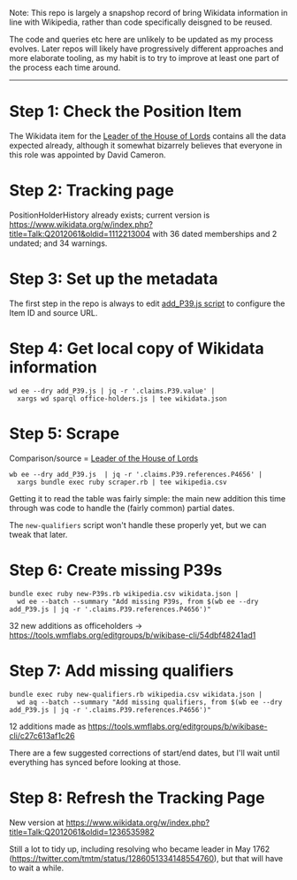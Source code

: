 Note: This repo is largely a snapshop record of bring Wikidata
information in line with Wikipedia, rather than code specifically
deisgned to be reused.

The code and queries etc here are unlikely to be updated as my process
evolves. Later repos will likely have progressively different approaches
and more elaborate tooling, as my habit is to try to improve at least
one part of the process each time around.

---------

Step 1: Check the Position Item
===============================

The Wikidata item for the
[Leader of the House of Lords](https://www.wikidata.org/wiki/Q2012061)
contains all the data expected already, although it somewhat bizarrely
believes that everyone in this role was appointed by David Cameron.

Step 2: Tracking page
=====================

PositionHolderHistory already exists; current version is
https://www.wikidata.org/w/index.php?title=Talk:Q2012061&oldid=1112213004
with 36 dated memberships and 2 undated; and 34 warnings.

Step 3: Set up the metadata
===========================

The first step in the repo is always to edit [add_P39.js script](add_P39.js) 
to configure the Item ID and source URL.

Step 4: Get local copy of Wikidata information
==============================================

    wd ee --dry add_P39.js | jq -r '.claims.P39.value' |
      xargs wd sparql office-holders.js | tee wikidata.json

Step 5: Scrape
==============

Comparison/source = [Leader of the House of Lords](https://en.wikipedia.org/wiki/Leader_of_the_House_of_Lords)

    wb ee --dry add_P39.js  | jq -r '.claims.P39.references.P4656' |
      xargs bundle exec ruby scraper.rb | tee wikipedia.csv

Getting it to read the table was fairly simple: the main new addition
this time through was code to handle the (fairly common) partial dates.

The `new-qualifiers` script won't handle these properly yet, but we can
tweak that later.

Step 6: Create missing P39s
===========================

    bundle exec ruby new-P39s.rb wikipedia.csv wikidata.json |
      wd ee --batch --summary "Add missing P39s, from $(wb ee --dry add_P39.js | jq -r '.claims.P39.references.P4656')"

32 new additions as officeholders -> https://tools.wmflabs.org/editgroups/b/wikibase-cli/54dbf48241ad1

Step 7: Add missing qualifiers
==============================

    bundle exec ruby new-qualifiers.rb wikipedia.csv wikidata.json |
      wd aq --batch --summary "Add missing qualifiers, from $(wb ee --dry add_P39.js | jq -r '.claims.P39.references.P4656')"

12 additions made as https://tools.wmflabs.org/editgroups/b/wikibase-cli/c27c613af1c26

There are a few suggested corrections of start/end dates, but I'll wait
until everything has synced before looking at those.

Step 8: Refresh the Tracking Page
=================================

New version at https://www.wikidata.org/w/index.php?title=Talk:Q2012061&oldid=1236535982

Still a lot to tidy up, including resolving who became leader in May
1762 (https://twitter.com/tmtm/status/1286051334148554760), but that
will have to wait a while.
